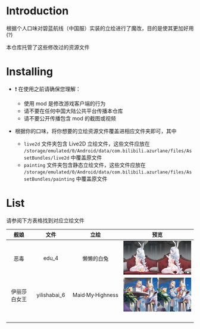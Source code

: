 # Introduction

根据个人口味对碧蓝航线（中国服）实装的立绘进行了魔改，目的是使其更加好用(?)

本仓库托管了这些修改过的资源文件

# Installing

- ❗️ 在使用之前请确保您理解：

  - 使用 mod 是修改游戏客户端的行为
  - 请不要在任何中国大陆公共平台传播本仓库
  - 请不要公开传播包含 mod 的截图或视频

- 根据你的口味，将你想要的立绘资源文件覆盖进相应文件夹即可，其中
  - `live2d` 文件夹包含 Live2D 立绘文件，这些文件应放在 `/storage/emulated/0/Android/data/com.bilibili.azurlane/files/AssetBundles/live2d` 中覆盖原文件
  - `painting` 文件夹包含静态立绘文件，这些文件应放在 `/storage/emulated/0/Android/data/com.bilibili.azurlane/files/AssetBundles/painting` 中覆盖原文件

# List

请参阅下方表格找到对应立绘文件

| 舰娘 | 文件 | 立绘 | 预览 |
| :---: | :---: | :---: | :---: |
| 恶毒 | edu_4 | 懒懒的白兔 | ![](img/edu_4.jpg) |
| 伊丽莎白女王 | yilishabai_6 | Maid·My·Highness | ![](img/yilishabai_6.jpg) |
| <img width=250/> | <img width=150/> | | |
